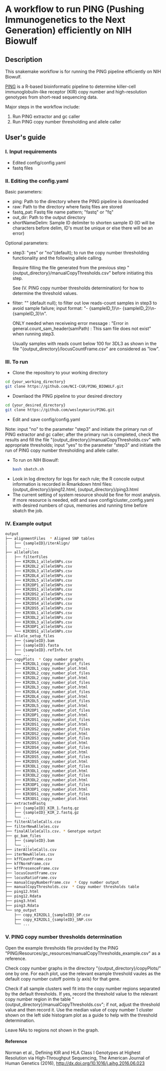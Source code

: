 # A workflow to run PING (Pushing Immunogenetics to the Next Generation) efficiently on NIH Biowulf
## Description
This snakemake workflow is for running the PING pipeline efficiently on NIH Biowulf.

[PING](https://github.com/wesleymarin/PING) is a R-based bioinformatic pipeline to determine killer-cell immunoglobulin-like receptor (KIR) copy number and high-resolution genotypes from short-read sequencing data.

Major steps in the workflow include:
1) Run PING extractor and gc caller
2) Run PING copy number thresholding and allele caller

## User's guide
### I. Input requirements
* Edited config/config.yaml
* fastq files

### II. Editing the config.yaml
Basic parameters:
* ping: Path to the directory where the PING pipeline is downloaded
* raw: Path to the directory where fastq files are stored
* fastq_pat: Fastq file name pattern; "fastq" or "fq"
* out_dir: Path to the output directory
* shortNameDelim: Sample ID delimiter to shorten sample ID (ID will be characters before delim, ID's must be unique or else there will be an error)

Optional parameters:
* step3: "yes" or "no"(default); to run the copy number thresholding functionality and the following allele calling. 
  
  Require filling the file generated from the previous step "{output_directory}/manualCopyThresholds.csv" before initiating this step. 
  
  See (V. PING copy number thresholds determination) for how to determine the threshold values.
* filter: "" (default null); to filter out low reads-count samples in step3 to avoid sample failure; input format: "- {sampleID_1}\n- {sampleID_2}\n- {sampleID_3}\n".
  
  ONLY needed when receiveing error message : "Error in general.count_sam_header(samPath) : This sam file does not exist" when running step3.
  
  Usually samples with reads count below 100 for 3DL3 as shown in the file "{output_directory}/locusCountFrame.csv" are considered as "low".
  
### III. To run
* Clone the repository to your working directory
```bash
cd {your_working_directory}
git clone https://github.com/NCI-CGR/PING_BIOWULF.git
```
* Downlaod the PING pipeline to your desired directory
```bash
cd {your_desired_directory}
git clone https://github.com/wesleymarin/PING.git
```
* Edit and save config/config.yaml

Note: input "no" to the parameter "step3" and initiate the primary run of PING extractor and gc caller; after the primary run is completed, check the results and fill the file "{output_directory}/manualCopyThresholds.csv" with appropriate thresholds; input "yes" to the parameter "step3" and initiate the run of PING copy number thresholding and allele caller.
* To run on NIH Biowulf:
  ```bash
  bash sbatch.sh
  ```
* Look in log directory for logs for each rule; the R concole output information is recorded in Rmarkdown html files: {output_directory}/ping12.html, {output_directory}/ping3.html
* The current setting of system resource should be fine for most analysis. If more resource is needed, edit and save config/cluster_config.yaml with desired numbers of cpus, memories and running time before sbatch the job.

### IV. Example output
```bash
output
├── alignmentFiles  * Aligned SNP tables
│   ├── {sampleID}/iterAlign/
│   └── ...
├── alleleFiles
│   ├── filterFiles
│   ├── KIR2DL1_alleleSNPs.csv
│   ├── KIR2DL2_alleleSNPs.csv
│   ├── KIR2DL3_alleleSNPs.csv
│   ├── KIR2DL4_alleleSNPs.csv
│   ├── KIR2DL5_alleleSNPs.csv
│   ├── KIR2DP1_alleleSNPs.csv
│   ├── KIR2DS1_alleleSNPs.csv
│   ├── KIR2DS2_alleleSNPs.csv
│   ├── KIR2DS3_alleleSNPs.csv
│   ├── KIR2DS4_alleleSNPs.csv
│   ├── KIR2DS5_alleleSNPs.csv
│   ├── KIR3DL1_alleleSNPs.csv
│   ├── KIR3DL2_alleleSNPs.csv
│   ├── KIR3DL3_alleleSNPs.csv
│   ├── KIR3DP1_alleleSNPs.csv
│   └── KIR3DS1_alleleSNPs.csv
├── allele_setup_files
│   ├── {sampleID}.bam
│   ├── {sampleID}.fasta
│   ├── {sampleID}.refInfo.txt
│   └── ...
├── copyPlots  * Copy number graphs
│   ├── KIR2DL1_copy_number_plot_files
│   ├── KIR2DL1_copy_number_plot.html
│   ├── KIR2DL2_copy_number_plot_files
│   ├── KIR2DL2_copy_number_plot.html
│   ├── KIR2DL3_copy_number_plot_files
│   ├── KIR2DL3_copy_number_plot.html
│   ├── KIR2DL4_copy_number_plot_files
│   ├── KIR2DL4_copy_number_plot.html
│   ├── KIR2DL5_copy_number_plot_files
│   ├── KIR2DL5_copy_number_plot.html
│   ├── KIR2DP1_copy_number_plot_files
│   ├── KIR2DP1_copy_number_plot.html
│   ├── KIR2DS1_copy_number_plot_files
│   ├── KIR2DS1_copy_number_plot.html
│   ├── KIR2DS2_copy_number_plot_files
│   ├── KIR2DS2_copy_number_plot.html
│   ├── KIR2DS3_copy_number_plot_files
│   ├── KIR2DS3_copy_number_plot.html
│   ├── KIR2DS4_copy_number_plot_files
│   ├── KIR2DS4_copy_number_plot.html
│   ├── KIR2DS5_copy_number_plot_files
│   ├── KIR2DS5_copy_number_plot.html
│   ├── KIR3DL1_copy_number_plot_files
│   ├── KIR3DL1_copy_number_plot.html
│   ├── KIR3DL2_copy_number_plot_files
│   ├── KIR3DL2_copy_number_plot.html
│   ├── KIR3DP1_copy_number_plot_files
│   ├── KIR3DP1_copy_number_plot.html
│   ├── KIR3DS1_copy_number_plot_files
│   └── KIR3DS1_copy_number_plot.html
├── extractedFastq
│   ├── {sampleID}_KIR_1.fastq.gz
│   ├── {sampleID}_KIR_2.fastq.gz
│   └── ...
├── filterAlleleCalls.csv
├── filterNewAlleles.csv
├── finalAlleleCalls.csv. * Genotype output 
├── gc_bam_files
│   ├── {sampleID}.bam
│   └── ...
├── iterAlleleCalls.csv
├── iterNewAlleles.csv
├── kffCountFrame.csv
├── kffNormFrame.csv
├── kffPresenceFrame.csv
├── locusCountFrame.csv
├── locusRatioFrame.csv
├── manualCopyNumberFrame.csv  * Copy number output
├── manualCopyThresholds.csv  * Copy number thresholds table
├── ping12.html
├── ping12.Rdata
├── ping3.html
├── ping3.Rdata
└── snp_output
    ├── copy_KIR2DL1_{sampleID}_DP.csv
    ├── copy_KIR2DL1_{sampleID}_SNP.csv
    └── ...

```

### V. PING copy number thresholds determination
Open the example thresholds file provided by the PING "PING/Resources/gc_resources/manualCopyThresholds_example.csv" as a reference. 

Check copy number graphs in the directory "{output_directory}/copyPlots/" one by one. For each plot, use the relevant example threshold vaules as the default copy number cutoff points (y axis) for that gene. 

Check if all sample clusters well fit into the copy number regions separated by the default thresholds. If yes, record the threshold value to the relevant copy number region in the table "{output_directory}/manualCopyThresholds.csv"; if not, adjust the threshold value and then record it. Use the median value of copy number 1 cluster shown on the left side histogram plot as a guide to help with the threshold determination. 

Leave NAs to regions not shown in the graph.

#### Reference
Norman et al., Defining KIR and HLA Class I Genotypes at Highest Resolution via High-Throughput Sequencing, The American Journal of Human Genetics (2016), http://dx.doi.org/10.1016/j.ajhg.2016.06.023
